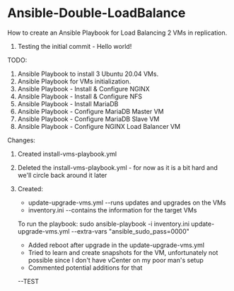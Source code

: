 # Ansible-Double-LoadBalance
How to create an Ansible Playbook for Load Balancing 2 VMs in replication.

1. Testing the initial commit - Hello world!

TODO:

1. Ansible Playbook to install 3 Ubuntu 20.04 VMs.
2. Ansible Playbook for VMs initialization.
3. Ansible Playbook - Install & Configure NGINX
4. Ansible Playbook - Install & Configure NFS
5. Ansible Playbook - Install MariaDB
6. Ansible Playbook - Configure MariaDB Master VM
7. Ansible Playbook - Configure MariaDB Slave VM
8. Ansible Playbook - Configure NGINX Load Balancer VM

Changes:
1. Created install-vms-playbook.yml
2. Deleted the install-vms-playbook.yml - for now as it is a bit hard and we'll circle back around it later
3. Created:
    + update-upgrade-vms.yml --runs updates and upgrades on the VMs
    + inventory.ini --contains the information for the target VMs

    To run the playbook: 
    sudo ansible-playbook -i inventory.ini update-upgrade-vms.yml --extra-vars "ansible_sudo_pass=0000"
    + Added reboot after upgrade in the update-upgrade-vms.yml
    + Tried to learn and create snapshots for the VM, unfortunately not possible since I don't have vCenter on my poor man's setup
    + Commented potential additions for that

    --TEST

